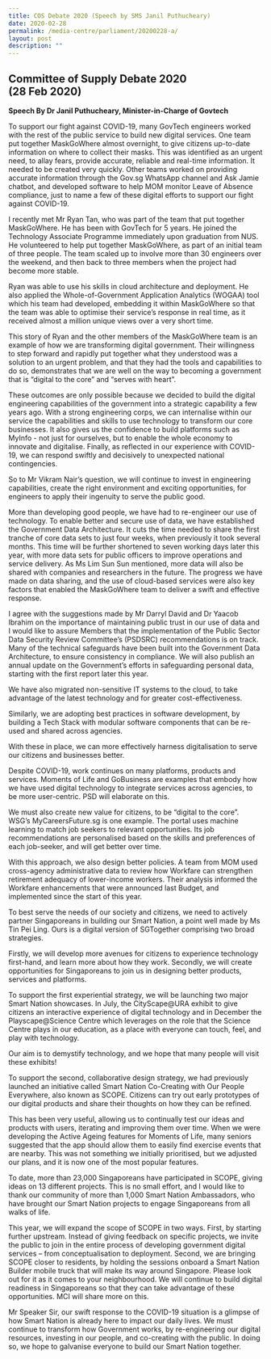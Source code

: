 ```yaml
---
title: COS Debate 2020 (Speech by SMS Janil Puthucheary)
date: 2020-02-28
permalink: /media-centre/parliament/20200228-a/
layout: post
description: ""
---
```

## Committee of Supply Debate 2020<br>(28 Feb 2020)

**Speech By Dr Janil Puthucheary, Minister-in-Charge of Govtech**



To support our fight against COVID-19, many GovTech engineers worked with the rest of the public service to build new digital services. One team put together MaskGoWhere almost overnight, to give citizens up-to-date information on where to collect their masks. This was identified as an urgent need, to allay fears, provide accurate, reliable and real-time information. It needed to be created very quickly. Other teams worked on providing accurate information through the Gov.sg WhatsApp channel and Ask Jamie chatbot, and developed software to help MOM monitor Leave of Absence compliance, just to name a few of these digital efforts to support our fight against COVID-19.

I recently met Mr Ryan Tan, who was part of the team that put together MaskGoWhere. He has been with GovTech for 5 years. He joined the Technology Associate Programme immediately upon graduation from NUS. He volunteered to help put together MaskGoWhere, as part of an initial team of three people. The team scaled up to involve more than 30 engineers over the weekend, and then back to three members when the project had become more stable.

Ryan was able to use his skills in cloud architecture and deployment. He also applied the Whole-of-Government Application Analytics (WOGAA) tool which his team had developed, embedding it within MaskGoWhere so that the team was able to optimise their service’s response in real time, as it received almost a million unique views over a very short time.

This story of Ryan and the other members of the MaskGoWhere team is an example of how we are transforming digital government. Their willingness to step forward and rapidly put together what they understood was a solution to an urgent problem, and that they had the tools and capabilities to do so, demonstrates that we are well on the way to becoming a government that is “digital to the core” and “serves with heart”.

These outcomes are only possible because we decided to build the digital engineering capabilities of the government into a strategic capability a few years ago. With a strong engineering corps, we can internalise within our service the capabilities and skills to use technology to transform our core businesses. It also gives us the  confidence  to build platforms such as MyInfo - not just for ourselves, but to enable the whole economy to innovate and digitalise. Finally, as reflected in our experience with COVID-19, we can respond swiftly and decisively to unexpected national contingencies.

So to Mr Vikram Nair’s question, we will continue to invest in engineering capabilities, create the right environment and exciting opportunities, for engineers to apply their ingenuity to serve the public good.

More than developing good people, we have had to re-engineer our use of technology. To enable better and secure use of data, we have established the Government Data Architecture. It cuts the time needed to share the first tranche of core data sets to just four weeks, when previously it took several months. This time will be further shortened to seven working days later this year, with more data sets for public officers to improve operations and service delivery. As Ms Lim Sun Sun mentioned, more data will also be shared with companies and researchers in the future. The progress we have made on data sharing, and the use of cloud-based services were also key factors that enabled the MaskGoWhere team to deliver a swift and effective response.

I agree with the suggestions made by Mr Darryl David and Dr Yaacob Ibrahim on the importance of maintaining public trust in our use of data and I would like to assure Members that the implementation of the Public Sector Data Security Review Committee’s (PSDSRC) recommendations is on track. Many of the technical safeguards have been built into the Government Data Architecture, to ensure consistency in compliance. We will also publish an annual update on the Government’s efforts in safeguarding personal data, starting with the first report later this year.

We have also migrated non-sensitive IT systems to the cloud, to take advantage of the latest technology and for greater cost-effectiveness.

Similarly, we are adopting best practices in software development, by building a Tech Stack with modular software components that can be re-used and shared across agencies.

With these in place, we can more effectively harness digitalisation to serve our citizens and businesses better.

Despite COVID-19, work continues on many platforms, products and services. Moments of Life and GoBusiness are examples that embody how we have used digital technology to integrate services across agencies, to be more user-centric.  PSD will elaborate on this.

We must also create new value for citizens, to be “digital to the core”. WSG’s MyCareersFuture.sg is one example. The portal uses machine learning to match job seekers to relevant opportunities. Its job recommendations are personalised based on the skills and preferences of each job-seeker, and will get better over time.

With this approach, we also design better policies. A team from MOM used cross-agency administrative data to review how Workfare can strengthen retirement adequacy of lower-income workers. Their analysis informed the Workfare enhancements that were announced last Budget, and implemented since the start of this year.

To best serve the needs of our society and citizens, we need to actively partner Singaporeans in building our Smart Nation, a point well made by Ms Tin Pei Ling. Ours is a digital version of SGTogether comprising two broad strategies.

Firstly, we will develop more avenues for citizens to experience technology first-hand, and learn more about how they work. Secondly, we will create opportunities for Singaporeans to join us in designing better products, services and platforms.

To support the first experiential strategy, we will be launching two major Smart Nation showcases. In July, the CityScape@URA exhibit to give citizens an interactive experience of digital technology and in December the Playscape@Science Centre which leverages on the role that the Science Centre plays in our education, as a place with everyone can touch, feel, and play with technology.

Our aim is to demystify technology, and we hope that many people will visit these exhibits!

To support the second, collaborative design strategy, we had previously launched an initiative called Smart Nation Co-Creating with Our People Everywhere, also known as SCOPE. Citizens can try out early prototypes of our digital products and share their thoughts on how they can be refined.

This has been very useful, allowing us to continually test our ideas and products with users, iterating and improving them over time. When we were developing the Active Ageing features for Moments of Life, many seniors suggested that the app should allow them to easily find exercise events that are nearby. This was not something we initially prioritised, but we adjusted our plans, and it is now one of the most popular features.

To date, more than 23,000 Singaporeans have participated in SCOPE, giving ideas on 13 different projects. This is no small effort, and I would like to thank our community of more than 1,000 Smart Nation Ambassadors, who have brought our Smart Nation projects to engage Singaporeans from all walks of life.

This year, we will expand the scope of SCOPE in two ways. First, by starting further upstream. Instead of giving feedback on specific projects, we invite the public to join in the entire process of developing government digital services – from conceptualisation to deployment. Second, we are bringing SCOPE closer to residents, by holding the sessions onboard a Smart Nation Builder mobile truck that will make its way around Singapore. Please look out for it as it comes to your neighbourhood. We will continue to build digital readiness in Singaporeans so that they can take advantage of these opportunities.  MCI will share more on this.

Mr Speaker Sir, our swift response to the COVID-19 situation is a glimpse of how Smart Nation is already here to impact our daily lives. We must continue to transform how Government works, by re-engineering our digital resources, investing in our people, and co-creating with the public. In doing so, we hope to galvanise everyone to build our Smart Nation together.